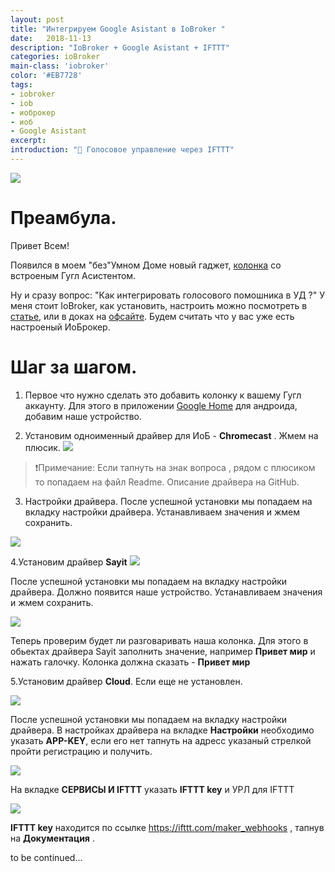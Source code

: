 ```yaml
---
layout: post
title: "Интегрируем Google Asistant в IoBroker "
date:   2018-11-13
description: "IoBroker + Google Asistant + IFTTT"
categories: ioBroker
main-class: 'iobroker'
color: '#EB7728'
tags:
- iobroker
- iob
- иоброкер
- иоб
- Google Asistant 
excerpt:
introduction: "🎤 Голосовое управление через IFTTT"
---
```

![][4]
# Преамбула.
Привет Всем!

Появился в моем "без"Умном Доме новый гаджет, [колонка][8] со встроеным Гугл Асистентом.

Ну и сразу вопрос: "Как интегрировать голосового помошника в УД ?"
У меня стоит IoBroker, как установить, настроить можно посмотреть в [статье][1], или в доках на [офсайте][2].
Будем считать что у вас уже есть настроеный ИоБрокер.

# Шаг за шагом.

1. Первое что нужно сделать это добавить колонку к вашему Гугл аккаунту.
   Для этого в приложении [Google Home][3] для андроида, добавим наше устройство.
   
2. Установим одноименный драйвер для ИоБ - **Chromecast** .
Жмем на плюсик.
 ![][5]
 > ❗️Примечание: Если тапнуть на знак вопроса , рядом с плюсиком то попадаем на файл Readme. Описание драйвера на GitHub.
 
3. Настройки драйвера.
После успешной установки мы попадаем на вкладку настройки драйвера.
Устанавливаем значения и жмем сохранить.

 ![][5]
 
4.Установим драйвер **Sayit**
 ![][6]

После успешной установки мы попадаем на вкладку настройки драйвера.
Должно появится наше устройство. Устанавливаем значения и жмем сохранить. 

 ![][6]

Теперь проверим будет ли разговаривать наша колонка. Для этого в обьектах драйвера Sayit заполнить значение,
например **Привет мир** и нажать галочку. Колонка должна сказать - **Привет мир**

5.Установим драйвер **Cloud**. Если еще не установлен.

 ![][7]
 
После успешной установки мы попадаем на вкладку настройки драйвера.
В настройках драйвера на вкладке **Настройки** необходимо указать **APP-KEY**, если его нет тапнуть на адресс указаный стрелкой
пройти регистрацию и получить.

 ![][7]
 
На вкладке **СЕРВИСЫ И IFTTT**  указать **IFTTT key** и УРЛ для IFTTT


 ![][7]

**IFTTT key** находится по ссылке https://ifttt.com/maker_webhooks , тапнув на **Документация** .




to be continued...

[1]: https://sprut.ai/client/article/274
[2]: http://www.iobroker.net/docu/?page_id=2630&lang=ru
[3]: https://play.google.com/store/apps/details?id=com.google.android.apps.chromecast.app
[4]: /assets/image/salam/zolo.png
[5]: /assets/image/salam/cast.png
[6]: /assets/image/salam/sayit.png
[7]: /assets/image/salam/cloud.png
[8]: https://zoloaudio.com/pages/mojo
[3]: /assets/image/salam/zolo.png
